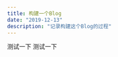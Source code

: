 ```yaml
---
title: 构建一个Blog
date: "2019-12-13"
description: "记录构建这个Blog的过程"
---
```


测试一下
测试一下

<!-- ![001](./001.jpg) -->
